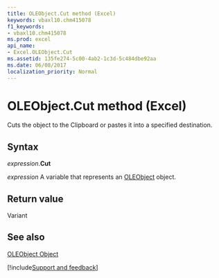 ```yaml
---
title: OLEObject.Cut method (Excel)
keywords: vbaxl10.chm415078
f1_keywords:
- vbaxl10.chm415078
ms.prod: excel
api_name:
- Excel.OLEObject.Cut
ms.assetid: 135fe274-5c00-4ab2-1c3d-5c484dbe92aa
ms.date: 06/08/2017
localization_priority: Normal
---
```



# OLEObject.Cut method (Excel)

Cuts the object to the Clipboard or pastes it into a specified destination.


## Syntax

_expression_.**Cut**

_expression_ A variable that represents an [OLEObject](Excel.OLEObject.md) object.


## Return value

Variant


## See also


[OLEObject Object](Excel.OLEObject.md)

[!include[Support and feedback](~/includes/feedback-boilerplate.md)]